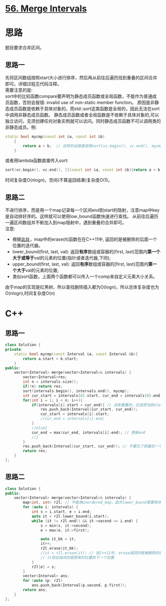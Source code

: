 # [56. Merge Intervals](https://leetcode.com/problems/merge-intervals/)
# 思路
题目要求合并区间。
## 思路一
先将区间数组按照start大小进行排序，然后再从前往后遍历找到重叠的区间合并即可。详细过程见代码注释。       
需要注意的是:    
sort中的比较函数compare要声明为静态成员函数或全局函数，不能作为普通成员函数，否则会报错: invalid use of non-static member function。
原因是非静态成员函数是依赖于具体对象的，而std::sort这类函数是全局的，因此无法在sort中调用非静态成员函数。
静态成员函数或者全局函数是不依赖于具体对象的,可以独立访问，无须创建任何对象实例就可以访问。同时静态成员函数不可以调用类的非静态成员。例:   
``` C++
static bool mycmp(const int &a, const int &b) 
    {
        return a > b;  // 这样的话直接调用sort(vc.begin(), vc.end(), mycmp)就是从大到小排序了
    }
```
或者用lambda函数直接传入sort:
``` C++
sort(vc.begin(), vc.end(), [](const int &a, const int &b){return a > b;});
```
时间复杂度O(nlogn)，空间(不算返回结果)复杂度O(1)。

## 思路二
不进行排序，而是用一个map记录每一个区间end到start的隐射，注意map中key是自动排好序的。这样就可以使用low_bound函数快速进行查找。
从前往后遍历一遍区间数组并不断加入到map隐射中，遇到重叠的合并即可。       
注意:    
* 根据[此处](http://www.cplusplus.com/reference/map/map/erase/)，map中的erase(it)函数在在C++11中, 返回的是被删除的后面一个位置的迭代器。
* lower_bound(first, last, val): 返回**有序**数组或容器的[first, last)范围内**第一个大于或等于**val的元素的位置(指针或者迭代器,下同);
* upper_bound(first, last, val): 返回**有序**数组或容器的[first, last)范围内**第一个大于**val的元素的位置;
* 类似sort函数，上面两个函数都可以传入一个comp来自定义元素大小关系。

由于map的实现是红黑树，所以查找删除插入都为O(logn)，所以总体复杂度也为O(nlogn),时间复杂度O(n)

# C++
## 思路一
``` C++
class Solution {
private:
    static bool mycmp(const Interval &a, const Interval &b){
        return a.start < b.start;
    }
public:
    vector<Interval> merge(vector<Interval>& intervals) {
        vector<Interval>res;
        int n = intervals.size();
        if(!n) return res;
        sort(intervals.begin(), intervals.end(), mycmp);
        int cur_start = intervals[0].start, cur_end = intervals[0].end;
        for(int i = 1; i < n; i++){
            if(intervals[i].start > cur_end){ // 没有重叠的，应该把当前start和end加入到结果数组中并更新start
                res.push_back(Interval(cur_start, cur_end));
                cur_start = intervals[i].start;
                //cur_end = intervals[i].end;
            }
            //else{
            cur_end = max(cur_end, intervals[i].end); // 更新end
            //}
        }
        res.push_back(Interval(cur_start, cur_end)); // 不要忘了把最后一个push进res
        return res;
    }
};
```

## 思路二
``` C++
class Solution {
public:
    vector<Interval> merge(vector<Interval>& intervals) {
        map<int, int> r2l; // 不能用unordered_map，因为lower_bound需要有序
        for (auto i: intervals) {
            int s = i.start, e = i.end;
            auto it = r2l.lower_bound(i.start);
            while (it != r2l.end() && it->second <= i.end) {
                s = min(s, it->second);
                e = max(e, it->first);

                auto it_bk = it;
                it++;
                r2l.erase(it_bk);
                //it = r2l.erase(it); // 在C++11中, erase返回的是被删除的后面一个位置, 所以上面三行相当于这一行
                // it现在指向的是原来的位置的下一个位置
            }
            r2l[e] = s;
        }
        vector<Interval> ans;
        for (auto &p: r2l) 
            ans.push_back(Interval(p.second, p.first));
        return ans;
    }
};
```
